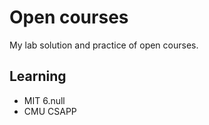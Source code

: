 # Open courses

My lab solution and practice of open courses.

## Learning

- MIT 6.null
- CMU CSAPP
